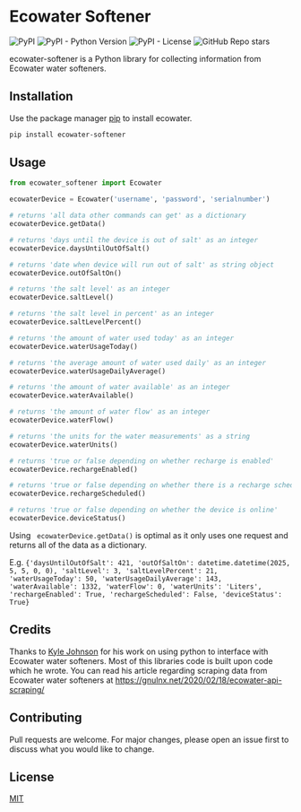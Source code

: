 # Ecowater Softener
 ![PyPI](https://img.shields.io/pypi/v/ecowater-softener?style=for-the-badge)
 ![PyPI - Python Version](https://img.shields.io/pypi/pyversions/ecowater-softener?style=for-the-badge)
 ![PyPI - License](https://img.shields.io/pypi/l/ecowater-softener?style=for-the-badge)
 ![GitHub Repo stars](https://img.shields.io/github/stars/barleybobs/ecowater-softener?style=for-the-badge)

ecowater-softener is a Python library for collecting information from Ecowater water softeners.

## Installation

Use the package manager [pip](https://pip.pypa.io/en/stable/) to install ecowater.

```bash
pip install ecowater-softener
```

## Usage

```python
from ecowater_softener import Ecowater

ecowaterDevice = Ecowater('username', 'password', 'serialnumber')

# returns 'all data other commands can get' as a dictionary
ecowaterDevice.getData()

# returns 'days until the device is out of salt' as an integer
ecowaterDevice.daysUntilOutOfSalt()

# returns 'date when device will run out of salt' as string object
ecowaterDevice.outOfSaltOn()

# returns 'the salt level' as an integer
ecowaterDevice.saltLevel()

# returns 'the salt level in percent' as an integer
ecowaterDevice.saltLevelPercent()

# returns 'the amount of water used today' as an integer
ecowaterDevice.waterUsageToday()

# returns 'the average amount of water used daily' as an integer
ecowaterDevice.waterUsageDailyAverage()

# returns 'the amount of water available' as an integer
ecowaterDevice.waterAvailable()

# returns 'the amount of water flow' as an integer
ecowaterDevice.waterFlow()

# returns 'the units for the water measurements' as a string
ecowaterDevice.waterUnits()

# returns 'true or false depending on whether recharge is enabled'
ecowaterDevice.rechargeEnabled()

# returns 'true or false depending on whether there is a recharge scheduled'
ecowaterDevice.rechargeScheduled()

# returns 'true or false depending on whether the device is online'
ecowaterDevice.deviceStatus()
```
Using ``` ecowaterDevice.getData()``` is optimal as it only uses one request and returns all of the data as a dictionary.

E.g. ``` {'daysUntilOutOfSalt': 421, 'outOfSaltOn': datetime.datetime(2025, 5, 5, 0, 0), 'saltLevel': 3, 'saltLevelPercent': 21, 'waterUsageToday': 50, 'waterUsageDailyAverage': 143, 'waterAvailable': 1332, 'waterFlow': 0, 'waterUnits': 'Liters', 'rechargeEnabled': True, 'rechargeScheduled': False, 'deviceStatus': True} ```

## Credits
Thanks to [Kyle Johnson](https://github.com/kylejohnson) for his work on using python to interface with Ecowater water softeners. Most of this libraries code is built upon code which he wrote. You can read his article regarding scraping data from Ecowater water softeners at https://gnulnx.net/2020/02/18/ecowater-api-scraping/

## Contributing
Pull requests are welcome. For major changes, please open an issue first to discuss what you would like to change.

## License
[MIT](https://choosealicense.com/licenses/mit/)
